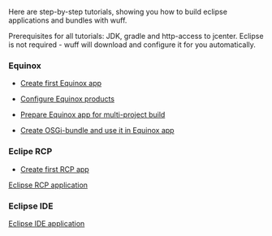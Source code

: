Here are step-by-step tutorials, showing you how to build eclipse applications and bundles with wuff.

Prerequisites for all tutorials: JDK, gradle and http-access to jcenter. Eclipse is not required - wuff will download and configure it for you automatically.

### Equinox

- [Create first Equinox app](Create-first-Equinox-app)

- [Configure Equinox products](Configure-Equinox-products)

- [Prepare Equinox app for multi-project build](Prepare-Equinox-app-for-multiproject-build)

- [Create OSGi-bundle and use it in Equinox app](Create-OSGi-bundle-and-use-it-in-Equinox-app)

### Eclipe RCP

- [Create first RCP app](Create-first-RCP-app)

[Eclipse RCP application](Eclipse-RCP-application)

### Eclipse IDE

[Eclipse IDE application](Eclipse-IDE-application)

